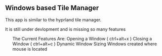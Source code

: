 <h2>Windows based Tile Manager</h2>
<p>This app is similar to the hyprland tile manager.</p>
<p>It is still under devlopment and is missing so many features</p>
<ul>The Current Features Are:
  <ls>Opening a Window ( ctrl+alt+x )</ls>
  <ls>Closing a Window ( ctrl+alt+c )</ls>
  <ls>Dynamic Window Sizing</ls>
  <ls>Windows created where mouse is located</ls>
</ul>

